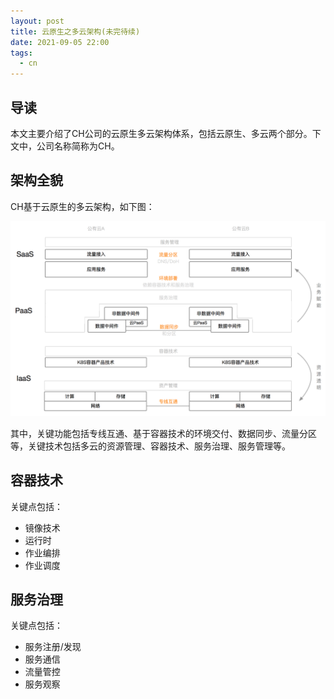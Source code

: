 ```yaml
---
layout: post
title: 云原生之多云架构(未完待续)
date: 2021-09-05 22:00
tags:
  - cn
---
```


## 导读
本文主要介绍了CH公司的云原生多云架构体系，包括云原生、多云两个部分。下文中，公司名称简称为CH。

## 架构全貌
CH基于云原生的多云架构，如下图：

![multicloud-architecture](https://raw.githubusercontent.com/niean/niean.github.io/master/images/20210905/multicloud-architecture.png)

其中，关键功能包括专线互通、基于容器技术的环境交付、数据同步、流量分区等，关键技术包括多云的资源管理、容器技术、服务治理、服务管理等。

## 容器技术
关键点包括：

- 镜像技术
- 运行时
- 作业编排
- 作业调度

## 服务治理
关键点包括：

- 服务注册/发现
- 服务通信
- 流量管控
- 服务观察

